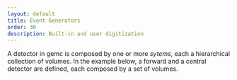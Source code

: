 ```yaml
---
layout: default
title: Event Generators
order: 30
description: Built-in and user digitization
---
```


A detector in gemc is composed by one or more *sytems*, each a hierarchical collection of volumes. 
In the example below, a forward and a central detector are defined, each composed by a set of volumes.

